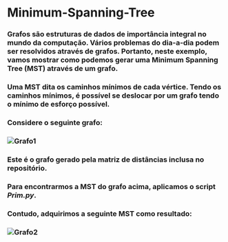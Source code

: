 # Minimum-Spanning-Tree


###	Grafos são estruturas de dados de importância integral no mundo da computação. Vários problemas do dia-a-dia podem ser resolvidos através de grafos. Portanto, neste exemplo, vamos mostrar como podemos gerar uma **Minimum Spanning Tree (MST)** através de um grafo.
###    Uma MST dita os caminhos mínimos de cada vértice. Tendo os caminhos mínimos, é possível se deslocar por um grafo tendo o mínimo de esforço possível.
    
###    Considere o seguinte grafo:
###    ![Grafo1](https://i.imgur.com/7GTDOnY.png)

###	Este é o grafo gerado pela matriz de distâncias inclusa no repositório.
    
 ###   Para encontrarmos a MST do grafo acima, aplicamos o script _Prim.py_.
    
###    Contudo, adquirimos a seguinte MST como resultado:
###    ![Grafo2](https://i.imgur.com/kQsPRFw.png)
